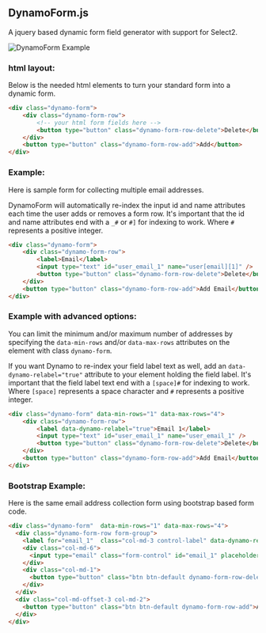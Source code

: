 ## DynamoForm.js

A jquery based dynamic form field generator with support for Select2.

![DynamoForm Example](https://github.com/MESD/DynamoForm/blob/master/demo/DynamoForm.png "DynamoForm Example")

### html layout:

Below is the needed html elements to turn your standard form into a dynamic
form.

``` html
<div class="dynamo-form">
    <div class="dynamo-form-row">
        <!-- your html form fields here -->
        <button type="button" class="dynamo-form-row-delete">Delete</button>
    </div>
    <button type="button" class="dynamo-form-row-add">Add</button>
</div>
```


### Example:

Here is sample form for collecting multiple email addresses.

DynamoForm will automatically re-index the input id and name attributes each
time the user adds or removes a form row. It's important that the id and
name attributes end with a `_#` or `#]` for indexing to work. Where `#`
represents a positive integer.

``` html
<div class="dynamo-form">
    <div class="dynamo-form-row">
        <label>Email</label>
        <input type="text" id="user_email_1" name="user[email][1]" />
        <button type="button" class="dynamo-form-row-delete">Delete</button>
    </div>
    <button type="button" class="dynamo-form-row-add">Add Email</button>
</div>
```


### Example with advanced options:

You can limit the minimum and/or maximum number of addresses by specifying the
`data-min-rows` and/or `data-max-rows` attributes on the element with class
`dynamo-form`.

If you want Dynamo to re-index your field label text as well, add an
`data-dynamo-relabel="true"` attribute to your element holding the field label.
It's important that the field label text end with a `[space]#` for indexing to
work. Where `[space]` represents a space character and `#` represents a
positive integer.

``` html
<div class="dynamo-form" data-min-rows="1" data-max-rows="4">
    <div class="dynamo-form-row">
        <label data-dynamo-relabel="true">Email 1</label>
        <input type="text" id="user_email_1" name="user_email_1" />
        <button type="button" class="dynamo-form-row-delete">Delete</button>
    </div>
    <button type="button" class="dynamo-form-row-add">Add Email</button>
</div>
```


### Bootstrap Example:

Here is the same email address collection form using bootstrap based form code.

``` html
<div class="dynamo-form"  data-min-rows="1" data-max-rows="4">
  <div class="dynamo-form-row form-group">
    <label for="email_1"  class="col-md-3 control-label" data-dynamo-relabel="true">Email 1</label>
    <div class="col-md-6">
      <input type="email" class="form-control" id="email_1" placeholder="Enter email addresss">
    </div>
    <div class="col-md-1">
      <button type="button" class="btn btn-default dynamo-form-row-delete" disabled="disabled">Delete</button>
    </div>
  </div>
  <div class="col-md-offset-3 col-md-2">
    <button type="button" class="btn btn-default dynamo-form-row-add">Add Email</button>
  </div>
</div>
```